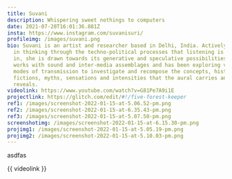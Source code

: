 ```yaml
---
title: Suvani
description: Whispering sweet nothings to computers
date: 2021-07-20T16:01:36.881Z
insta: https://www.instagram.com/suvanisuri/
profileimg: /images/suvani.png
bio: Suvani is an artist and researcher based in Delhi, India. Actively engaged
  in thinking through the techno-political processes that listening is embedded
  in, she is drawn towards its generative and speculative possibilities. She
  works with sound and inter-media assemblages and has been exploring various
  modes of transmission to investigate and recompose the concepts, histories,
  fictions, myths, sensations and intensities that the aural carries and
  reveals.
videolink: https://www.youtube.com/watch?v=G81Pe7A9i1E
projectlink: https://glitch.com/edit/#!/five-forest-keeper
ref1: /images/screenshot-2022-01-15-at-5.06.52-pm.png
ref2: /images/screenshot-2022-01-15-at-6.35.43-pm.png
ref3: /images/screenshot-2022-01-15-at-5.07.50-pm.png
screenshotimg: /images/screenshot-2022-01-15-at-6.15.30-pm.png
projimg1: /images/screenshot-2022-01-15-at-5.05.19-pm.png
projimg2: /images/screenshot-2022-01-15-at-5.10.03-pm.png
---
```

asdfas



{{ videolink }}